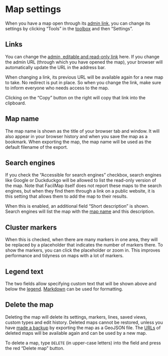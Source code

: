 # Map settings

When you have a map open through its [admin link](../collaborative/#urls), you can change its settings by clicking “Tools” in the [toolbox](../ui/#toolbox) and then “Settings”.

## Links

You can change the [admin, editable and read-only link](../collaborative/#urls) here. If you change the admin URL (through which you have opened the map), your browser will automatically update the URL in the address bar.

When changing a link, its previous URL will be available again for a new map to take. No redirect is put in place. So when you change the link, make sure to inform everyone who needs access to the map.

Clicking on the “Copy” button on the right will copy that link into the clipboard.

## Map name

The map name is shown as the title of your browser tab and window. It will also appear in your browser history and when you save the map as a bookmark. When exporting the map, the map name will be used as the default filename of the export.

## Search engines

If you check the “Accessible for search engines” checkbox, search engines like Google or Duckduckgo will be allowed to list the read-only version of the map. Note that FacilMap itself does not report these maps to the search engines, but when they find them through a link on a public website, it is this setting that allows them to add the map to their results.

When this is enabled, an additional field “Short description” is shown. Search engines will list the map with the [map name](#map-name) and this description.

## Cluster markers

When this is checked, when there are many markers in one area, they will be replaced by a placeholder that indicates the number of markers there. To show the markers, you can click the placeholder or zoom in. This improves performance and tidyness on maps with a lot of markers.

## Legend text

The two fields allow specifying custom text that will be shown above and below the [legend](../legend/). [Markdown](https://github.com/adam-p/markdown-here/wiki/Markdown-Cheatsheet) can be used for formatting.

## Delete the map

Deleting the map will delete its settings, markers, lines, saved views, custom types and edit history. Deleted maps cannot be restored, unless you have [made a backup](../export/#geojson) by exporting the map as a GeoJSON file. The [URLs](../collaborative/#urls) of deleted maps will be available again and can be used by a new map.

To delete a map, type `DELETE` (in upper-case letters) into the field and press the red “Delete map” button.
